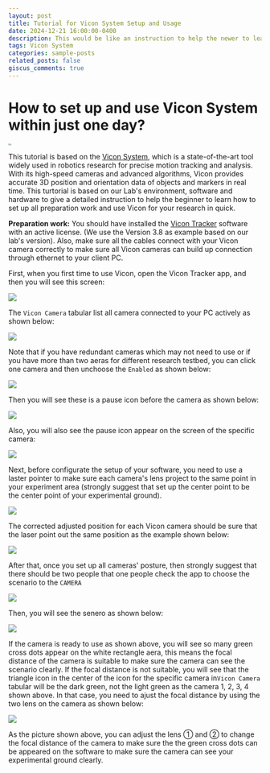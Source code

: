 ```yaml
---
layout: post
title: Tutorial for Vicon System Setup and Usage
date: 2024-12-21 16:00:00-0400
description: This would be like an instruction to help the newer to learn how to setup and use Vicon in just one day.
tags: Vicon System
categories: sample-posts
related_posts: false
giscus_comments: true
---
```


# **How to set up and use Vicon System within just one day?**

 <img src="https://github.com/JackTony123/picx-images-hosting/raw/master/vicon.70aeh6yr4g.webp" style="zoom: 25%;" /><img src="https://github.com/JackTony123/picx-images-hosting/raw/master/vicon_real.4g4k4k0l0h.webp" style="zoom: 14%;" />

This tutorial is based on the [Vicon System](https://www.vicon.com/), which is a state-of-the-art tool widely used in robotics research for precise motion tracking and analysis. With its high-speed cameras and advanced algorithms, Vicon provides accurate 3D position and orientation data of objects and markers in real time. This turtorial is based on our Lab's environment, software and hardware to give a detailed instruction to help the beginner to learn how to set up all preparation work and use Vicon for your research in quick.

**Preparation work:** You should have installed the [Vicon Tracker](https://www.vicon.com/software/tracker/) software with an active license. (We use the Version 3.8 as example based on our lab's version). Also, make sure all the cables connect with your Vicon camera correctly to make sure all Vicon cameras can build up connection through ethernet to your client PC.

First, when you first time to use Vicon, open the Vicon Tracker app, and then you will see this screen:

![](https://github.com/JackTony123/picx-images-hosting/raw/master/1.26ljljru7r.webp)

The `Vicon Camera` tabular list all camera connected to your PC actively as shown below:

![](https://github.com/JackTony123/picx-images-hosting/raw/master/image.1028cy4mm6.webp)

Note that if you have redundant cameras which may not need to use or if you have more than two aeras for different research testbed, you can click one camera and then unchoose the `Enabled` as shown below:

![](https://github.com/JackTony123/picx-images-hosting/raw/master/image.ic6od95pg.webp)

Then you will see these is a pause icon before the camera as shown below:

![](https://github.com/JackTony123/picx-images-hosting/raw/master/image.86tpqab5bt.webp)

Also, you will also see the pause icon appear on the screen of the specific camera:

![](https://github.com/JackTony123/picx-images-hosting/raw/master/image.9rjgprap3j.webp)

Next, before configurate the setup of your software, you need to use a laster pointer to make sure each camera's lens project to the same point in your experiment area (strongly suggest that set up the center point to be the center point of your experimental ground).

![](https://github.com/JackTony123/picx-images-hosting/raw/master/b851111ec9b9b2016c9b032100105af.7pcv83vca.webp)

The corrected adjusted position for each Vicon camera should be sure that the laser point out the same position as the example shown below:

![](https://github.com/JackTony123/picx-images-hosting/raw/master/image.3nronbgz0h.webp)

After that, once you set up all cameras' posture, then strongly suggest that there should be two people that one people check the app to choose the scenario to the  `CAMERA` 

![](https://github.com/JackTony123/picx-images-hosting/raw/master/image.6m3yqtv12y.webp)

Then, you will see the senero as shown below:

![](https://github.com/JackTony123/picx-images-hosting/raw/master/image.b8ysy80av.webp)

If the camera is ready to use as shown above, you will see so many green cross dots appear on the white rectangle aera, this means the focal distance of the camera is suitable to make sure the camera can see the scenario clearly. If the focal distance is not suitable, you will see that the triangle icon in the center of the icon for the specific camera in`Vicon Camera` tabular will be the dark green, not the light green as the camera 1, 2, 3, 4 shown above. In that case, you need to ajust the focal distance by using the two lens on the camera as shown below:

![](https://github.com/JackTony123/picx-images-hosting/raw/master/image.83a3slb11r.webp)

As the picture shown above, you can adjust the lens ① and ② to change the focal distance of the camera to make sure the the green cross dots can be appeared on the software to make sure the camera can see your experimental ground clearly.
